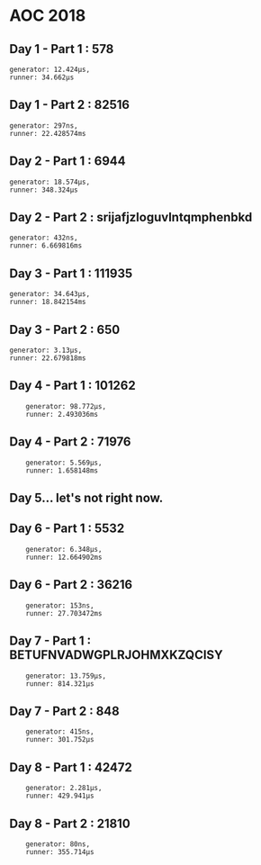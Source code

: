 # AOC 2018

## Day 1 - Part 1 : 578
	generator: 12.424µs,
	runner: 34.662µs

## Day 1 - Part 2 : 82516
	generator: 297ns,
	runner: 22.428574ms

## Day 2 - Part 1 : 6944
	generator: 18.574µs,
	runner: 348.324µs

## Day 2 - Part 2 : srijafjzloguvlntqmphenbkd
	generator: 432ns,
	runner: 6.669816ms

## Day 3 - Part 1 : 111935
	generator: 34.643µs,
	runner: 18.842154ms

## Day 3 - Part 2 : 650
	generator: 3.13µs,
	runner: 22.679818ms

## Day 4 - Part 1 : 101262
        generator: 98.772µs,
        runner: 2.493036ms

## Day 4 - Part 2 : 71976
        generator: 5.569µs,
        runner: 1.658148ms

## Day 5... let's not right now.

## Day 6 - Part 1 : 5532
        generator: 6.348µs,
        runner: 12.664902ms

## Day 6 - Part 2 : 36216
        generator: 153ns,
        runner: 27.703472ms

## Day 7 - Part 1 : BETUFNVADWGPLRJOHMXKZQCISY
        generator: 13.759µs,
        runner: 814.321µs

## Day 7 - Part 2 : 848
        generator: 415ns,
        runner: 301.752µs

## Day 8 - Part 1 : 42472
        generator: 2.281µs,
        runner: 429.941µs

## Day 8 - Part 2 : 21810
        generator: 80ns,
        runner: 355.714µs
